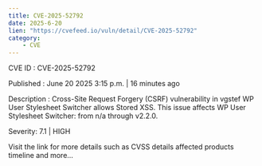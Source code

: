 ```yaml
---
title: CVE-2025-52792
date: 2025-6-20
lien: "https://cvefeed.io/vuln/detail/CVE-2025-52792"
category:
    - CVE
---
```


CVE ID : CVE-2025-52792

Published :  June 20
2025
3:15 p.m. | 16 minutes ago

Description : Cross-Site Request Forgery (CSRF) vulnerability in vgstef WP User Stylesheet Switcher allows Stored XSS. This issue affects WP User Stylesheet Switcher: from n/a through v2.2.0.

Severity: 7.1 | HIGH

Visit the link for more details
such as CVSS details
affected products
timeline
and more...
